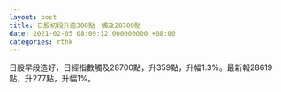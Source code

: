 ```yaml
---
layout: post
title: 日股初段升逾300點　觸及28700點
date: 2021-02-05 08:09:12.000000000 +08:00
categories: rthk
---
```


日股早段造好，日經指數觸及28700點，升359點，升幅1.3%。最新報28619點，升277點，升幅1%。
